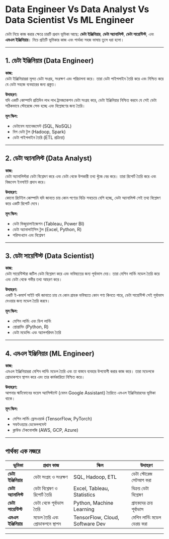 # Data Engineer Vs Data Analyst Vs Data Scientist Vs ML Engineer

ডেটা নিয়ে কাজ করার ক্ষেত্রে চারটি প্রধান ভূমিকা আছে: **ডেটা ইঞ্জিনিয়ার**, **ডেটা অ্যানালিস্ট**, **ডেটা সায়েন্টিস্ট**, এবং **এমএল ইঞ্জিনিয়ার**। নিচে প্রতিটি ভূমিকার কাজ এবং পার্থক্য সহজ ভাষায় তুলে ধরা হলো।

---

## 1. **ডেটা ইঞ্জিনিয়ার (Data Engineer)**  
**কাজ:**  
ডেটা ইঞ্জিনিয়াররা মূলত ডেটা সংগ্রহ, সংরক্ষণ এবং পরিচালনা করে। তারা ডেটা পাইপলাইন তৈরি করে এবং নিশ্চিত করে যে ডেটা সহজে ব্যবহারের জন্য প্রস্তুত।

**উদাহরণ:**  
যদি একটি কোম্পানি প্রতিদিন লাখ লাখ ট্রানজ্যাকশন ডেটা সংগ্রহ করে, ডেটা ইঞ্জিনিয়ার নিশ্চিত করবে যে সেই ডেটা সঠিকভাবে স্টোরেজে সেভ হচ্ছে এবং বিশ্লেষণের জন্য তৈরি।

**মূল স্কিল:**  
- ডেটাবেস ম্যানেজমেন্ট (SQL, NoSQL)  
- বিগ ডেটা টুল (Hadoop, Spark)  
- ডেটা পাইপলাইন তৈরি (ETL প্রক্রিয়া)

---

## 2. **ডেটা অ্যানালিস্ট (Data Analyst)**  
**কাজ:**  
ডেটা অ্যানালিস্টরা ডেটা বিশ্লেষণ করে এবং ডেটা থেকে উপকারী তথ্য খুঁজে বের করে। তারা রিপোর্ট তৈরি করে এবং বিজনেস ইনসাইট প্রদান করে।

**উদাহরণ:**  
কোনো রিটেইল কোম্পানি যদি জানতে চায় কোন পণ্যের বিক্রি সবচেয়ে বেশি হচ্ছে, ডেটা অ্যানালিস্ট সেই তথ্য বিশ্লেষণ করে একটি রিপোর্ট দেবে।

**মূল স্কিল:**  
- ডেটা ভিজুয়ালাইজেশন (Tableau, Power BI)  
- ডেটা অ্যানালাইসিস টুল (Excel, Python, R)  
- পরিসংখ্যান এবং বিশ্লেষণ

---

## 3. **ডেটা সায়েন্টিস্ট (Data Scientist)**  
**কাজ:**  
ডেটা সায়েন্টিস্টরা জটিল ডেটা বিশ্লেষণ করে এবং ভবিষ্যতের জন্য পূর্বাভাস দেয়। তারা মেশিন লার্নিং মডেল তৈরি করে এবং ডেটা থেকে গভীর তথ্য আহরণ করে।

**উদাহরণ:**  
একটি ই-কমার্স সাইট যদি জানাতে চায় যে কোন গ্রাহক ভবিষ্যতে কোন পণ্য কিনতে পারে, ডেটা সায়েন্টিস্ট সেই পূর্বাভাস দেওয়ার জন্য মডেল তৈরি করবে।

**মূল স্কিল:**  
- মেশিন লার্নিং এবং ডিপ লার্নিং  
- প্রোগ্রামিং (Python, R)  
- ডেটা মডেলিং এবং অ্যালগরিদম তৈরি

---

## 4. **এমএল ইঞ্জিনিয়ার (ML Engineer)**  
**কাজ:**  
এমএল ইঞ্জিনিয়াররা মেশিন লার্নিং মডেল তৈরি এবং তা বাস্তবে ব্যবহার উপযোগী করার কাজ করে। তারা মডেলকে প্রোডাকশনে স্থাপন করে এবং তার কার্যকারিতা নিশ্চিত করে।

**উদাহরণ:**  
আপনার স্মার্টফোনের ভয়েস অ্যাসিস্ট্যান্ট (যেমন Google Assistant) তৈরিতে এমএল ইঞ্জিনিয়ারদের ভূমিকা থাকে।

**মূল স্কিল:**  
- মেশিন লার্নিং ফ্রেমওয়ার্ক (TensorFlow, PyTorch)  
- সফটওয়্যার ডেভেলপমেন্ট  
- ক্লাউড টেকনোলজি (AWS, GCP, Azure)

---

## **পার্থক্য এক নজরে**

| ভূমিকা              | প্রধান কাজ                                | স্কিল                          | উদাহরণ                                  |
|----------------------|------------------------------------------|-------------------------------|-----------------------------------------|
| **ডেটা ইঞ্জিনিয়ার** | ডেটা সংগ্রহ ও সংরক্ষণ                    | SQL, Hadoop, ETL              | ডেটা স্টোরেজ সেটআপ করা                 |
| **ডেটা অ্যানালিস্ট**| ডেটা বিশ্লেষণ ও রিপোর্ট তৈরি             | Excel, Tableau, Statistics    | বিক্রয় ডেটা বিশ্লেষণ                   |
| **ডেটা সায়েন্টিস্ট**| ডেটা থেকে পূর্বাভাস তৈরি                 | Python, Machine Learning      | গ্রাহকদের ক্রয় পূর্বাভাস                |
| **এমএল ইঞ্জিনিয়ার**| মডেল তৈরি এবং প্রোডাকশনে স্থাপন          | TensorFlow, Cloud, Software Dev | মেশিন লার্নিং মডেল ডেপ্লয় করা          |

---

